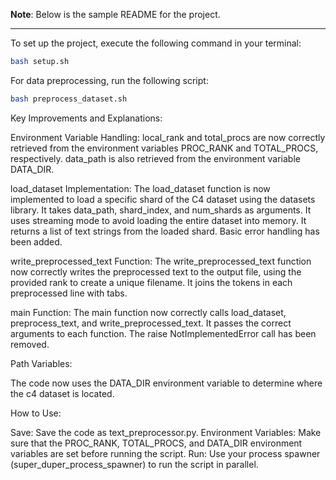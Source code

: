 <!-- Its a good practice to have a README file in your project folder. This file should contain information about the project, how to install it and run it etc. -->
**Note**: Below is the sample README for the project.


---
To set up the project, execute the following command in your terminal:

```bash
bash setup.sh
```

For data preprocessing, run the following script:

```bash
bash preprocess_dataset.sh
```

Key Improvements and Explanations:

Environment Variable Handling:
local_rank and total_procs are now correctly retrieved from the environment variables PROC_RANK and TOTAL_PROCS, respectively.
data_path is also retrieved from the environment variable DATA_DIR.

load_dataset Implementation:
The load_dataset function is now implemented to load a specific shard of the C4 dataset using the datasets library.
It takes data_path, shard_index, and num_shards as arguments.
It uses streaming mode to avoid loading the entire dataset into memory.
It returns a list of text strings from the loaded shard.
Basic error handling has been added.

write_preprocessed_text Function:
The write_preprocessed_text function now correctly writes the preprocessed text to the output file, using the provided rank to create a unique filename.
It joins the tokens in each preprocessed line with tabs.

main Function:
The main function now correctly calls load_dataset, preprocess_text, and write_preprocessed_text.
It passes the correct arguments to each function.
The raise NotImplementedError call has been removed.

Path Variables:

The code now uses the DATA_DIR environment variable to determine where the c4 dataset is located.


How to Use:

Save: Save the code as text_preprocessor.py.
Environment Variables: Make sure that the PROC_RANK, TOTAL_PROCS, and DATA_DIR environment variables are set before running the script.
Run: Use your process spawner (super_duper_process_spawner) to run the script in parallel.

